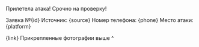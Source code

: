 Прилетела атака! Срочно на проверку!

Заявка №{id}
Источник: {source}
Номер телефона: {phone}
Место атаки: {platform}

{link}
Прикрепленные фотографии выше ^
